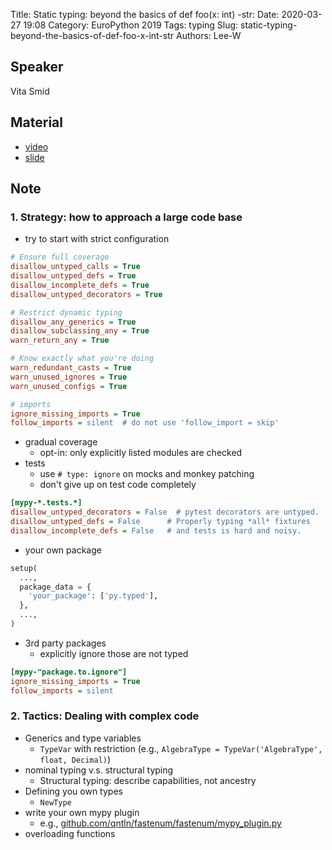 Title: Static typing: beyond the basics of def foo(x: int) -str:
Date: 2020-03-27 19:08
Category: EuroPython 2019
Tags: typing
Slug: static-typing-beyond-the-basics-of-def-foo-x-int-str
Authors: Lee-W

## Speaker
Vita Smid

## Material
* [video](https://www.youtube.com/watch?v=UQo-ebJk4a4&feature=youtu.be)
* [slide](https://qntln.github.io/europython2019/#/)

## Note

### 1. Strategy: how to approach a large code base
* try to start with strict configuration

```ini
# Ensure full coverage
disallow_untyped_calls = True
disallow_untyped_defs = True
disallow_incomplete_defs = True
disallow_untyped_decorators = True

# Restrict dynamic typing
disallow_any_generics = True
disallow_subclassing_any = True
warn_return_any = True

# Know exactly what you're doing
warn_redundant_casts = True
warn_unused_ignores = True
warn_unused_configs = True

# imports
ignore_missing_imports = True
follow_imports = silent  # do not use 'follow_import = skip'
```

* gradual coverage
    * opt-in: only explicitly listed modules are checked
* tests
    * use `# type: ignore` on mocks and monkey patching
    * don't give up on test code completely

```ini
[mypy-*.tests.*]
disallow_untyped_decorators = False  # pytest decorators are untyped.
disallow_untyped_defs = False      # Properly typing *all* fixtures
disallow_incomplete_defs = False   # and tests is hard and noisy.
```

* your own package

```python
setup(
  ...,
  package_data = {
    'your_package': ['py.typed'],
  },
  ...,
)
```

* 3rd party packages
    * explicitly ignore those are not typed

```ini
[mypy-"package.to.ignore"]
ignore_missing_imports = True
follow_imports = silent
```

### 2. Tactics: Dealing with complex code
* Generics and type variables
    * `TypeVar` with restriction (e.g., `AlgebraType = TypeVar('AlgebraType', float, Decimal)`)
* nominal typing v.s. structural typing
    * Structural typing: describe capabilities, not ancestry
* Defining you own types
    * `NewType`
* write your own mypy plugin
    * e.g., [ github.com/qntln/fastenum/fastenum/mypy_plugin.py](https://github.com/qntln/fastenum/blob/master/fastenum/mypy_plugin.py)
* overloading functions
